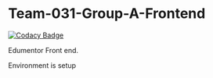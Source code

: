 # Team-031-Group-A-Frontend

[![Codacy Badge](https://api.codacy.com/project/badge/Grade/a9e464055f414b889cd88d62b69970fa)](https://app.codacy.com/gh/BuildForSDGCohort2/Team-031-Group-A-Frontend?utm_source=github.com&utm_medium=referral&utm_content=BuildForSDGCohort2/Team-031-Group-A-Frontend&utm_campaign=Badge_Grade_Settings)

Edumentor Front end.

Environment is setup 
